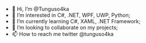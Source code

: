- 👋 Hi, I’m @Tunguso4ka
- 👀 I’m interested in C#, .NET, WPF, UWP, Python;
- 🌱 I’m currently learning C#, XAML, .NET Framework;
- 💞️ I’m looking to collaborate on my projects;
- 📫 How to reach me twitter @tunguso4ka

<!---
Tunguso4ka/Tunguso4ka is a ✨ special ✨ repository because its `README.md` (this file) appears on your GitHub profile.
You can click the Preview link to take a look at your changes.
--->
